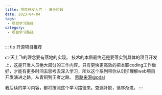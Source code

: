 ```yaml
---
title: 项目开发入门 - 黄金阶段
date: 2023-04-04
tags:
 - 项目学习路径
category:
 - 项目学习路径
---
```



::: tip 开源项目推荐

👉天上飞的理念要有落地的实现。
技术的本质最终还是要落实到具体的项目开发上，这是开发人员绝大部分的工作内容。只有更快更高效的把本职coding工作做好，才能有更多时间去思考去深入学习，所以这个系列带你从0到1理解web项目开发演进之路，从青铜到王者之路。
[思路来源@pdai](https://pdai.tech/md/project/project-x-overview.html)  

我后续的学习内容，都将按照这个学习路径来。查漏补缺，循序渐进。
:::


